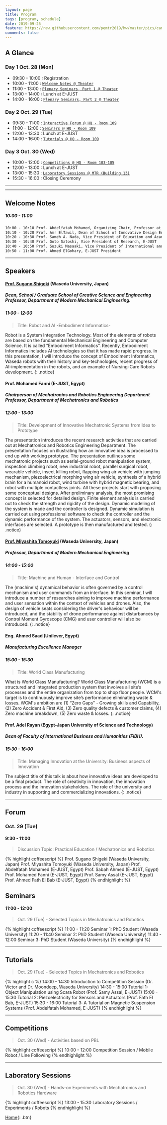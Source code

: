 ```yaml
---
layout: page
title: Program
tags: [program, schedule]
date: 2019-09-25
feature: https://raw.githubusercontent.com/pemtr2019/hw/master/pics/campushq2.jpg
comments: false
---
```


## A Glance

### Day 1 Oct. 28 (Mon)

* 09:30 - 10:00 : Registration
* 10:00 - 11:00 : [`Welcome Notes @ Theater`](#welcome-notes)
* 11:00 - 13:00 : [`Plenary Seminars, Part 1 @ Theater`](#speakers)
* 13:00 - 14:00 : Lunch at E-JUST
* 14:00 - 16:00 : [`Plenary Seminars, Part 2 @ Theater`](#prof-miyashita-tomoyuki-waseda-university-japan)

### Day 2 Oct. 29 (Tue)

* 09:30 - 11:00 : [`Interactive Forum @ HQ - Room 109`](#forum)
* 11:00 - 12:00 : [`Seminars @ HQ - Room 109`](#seminars)
* 12:00 - 13:30 : Lunch at E-JUST
* 14:00 - 16:00 : [`Tutorials @ HQ - Room 109`](#tutorials)

### Day 3 Oct. 30 (Wed)

* 10:00 - 12:00 : [`Competitions @ HQ - Room 103-105`](#competitions)
* 12:00 - 13:00 : Lunch at E-JUST
* 13:00 - 15:30 : [`Laboratory Sessions @ MTR (Building 13)`](#laboratory-sessions)
* 15:30 - 16:00 : Closing Ceremony

---
---

## Welcome Notes
##### 10:00 - 11:00

~~~ html
10:00 - 10:10 Prof. Abdelfatah Mohamed, Organizing Chair, Professor at The Department of Mechatronics and Robotics, E-JUST
10:10 - 10:20 Prof. Amr ElTawil, Dean of School of Innovative Design Engineering, E-JUST
10:20 - 10:30 Prof. Sameh A. Nada, Vice President of Education and Academic Affairs, E-JUST
10:30 - 10:40 Prof. Goto Satoshi, Vice President of Research, E-JUST
10:40 - 10:50 Prof. Suzuki Masaaki, Vice President of International and Regional Affairs, E-JUST
10:50 - 11:00 Prof. Ahmed ElGohary, E-JUST President
~~~

---

## Speakers

#### [Prof. Sugano Shigeki](http://www.sugano.mech.waseda.ac.jp/) (Waseda University, Japan)
##### Dean, School / Graduate School of Creative Science and Engineering <br>  Professor, Department of Modern Mechanical Engineering.
##### 11:00 - 12:00
> Title: Robot and AI  -Embodiment Informatics-

Robot is a System Integration Technology. Most of the elements of robots are based on the fundamental Mechanical Engineering and Computer Science. It is called “Embodiment Informatics”. Recently, Embodiment Informatics includes AI technologies so that it has made rapid progress. In this presentation, I will introduce the concept of Embodiment Informatics, Waseda robots with their history and key-technologies, recent progress of AI-implementation in the robots, and an example of Nursing-Care Robots development.
{: .notice}
 

#### Prof. Mohamed Fanni (E-JUST, Egypt)
##### Chairperson of Mechatronics and Robotics Engineering Department <br> Professor, Department of Mechatronics and Robotics
##### 12:00 - 13:00
> Title: Development of Innovative Mechatronic Systems from Idea to Prototype

The presentation introduces the recent research activities that are carried out at Mechatronics and Robotics Engineering Department. The presentation focuses on illustrating how an innovative idea is processed to end up with working prototype. The presentation outlines some mechatronic projects such as aerial-ground robot manipulation system, inspection climbing robot, new industrial robot, parallel surgical robot, wearable vehicle, insect killing robot, flapping wing air vehicle with jumping mechanism, piezoelectrical morphing wing air vehicle, synthesis of a hybrid brain for a humanoid robot, wind turbine with hybrid  magnetic bearing, and robot with multiple contactless joints. All these projects start with proposing some conceptual designs. After preliminary analysis, the most promising concept is selected for detailed design. Finite element analysis is carried out to check the strength and rigidity of the design. Dynamic modeling of the system is made and the controller is designed. Dynamic simulation is carried out using professional software to check the controller and the dynamic performance of the system. The actuators, sensors, and electronic interfaces are selected. A prototype is then manufactured and tested.
{: .notice}


#### [Prof. Miyashita Tomoyuki](http://www.miyashita.mmech.waseda.ac.jp/) (Waseda University, Japan)
##### Professor, Department of Modern Mechanical Engineering
##### 14:00 - 15:00

> Title: Machine and Human - Interface and Control

The (machine's) dynamical behavior is often governed by a control mechanism and user commands from an interface. In this seminar, I will introduce a number of researches aiming to improve machine performance and user sensation within the context of vehicles and drones. Also, the design of vehicle seats considering the driver's behaviour will be introduced, and the stability of drone performance against disturbances by Control Moment Gyroscope (CMG) and user controller will also be introduced.
{: .notice}


#### Eng. Ahmed Saad (Unilever, Egypt)
##### Manufacturing Excellence Manager
##### 15:00 - 15:30
> Title: World Class Manufacturing

What is World Class Manufacturing? 
World Class Manufacturing (WCM) is a structured and integrated production system that involves all site’s processes and the entire organization from top to shop floor people. WCM's target is to continuously improve site’s performance eliminating waste & losses. WCM's ambition are (1) “Zero Gaps” - Growing skills and Capability, (2) Zero Accident & First Aid, (3) Zero quality defects & customer claims, (4) Zero machine breakdown, (5) Zero waste & losses.
{: .notice}

#### Prof. Adel Rayan (Egypt-Japan University of Science and Technology)
##### Dean of Faculty of International Business and Humanities (FIBH).
##### 15:30 - 16:00
> Title: Managing Innovation at the University: Business aspects of Innovation

The subject title of this talk is about how innovative ideas are developed to be a final product. The role of creativity in innovation, the innovation process and the innovation stakeholders. The role of the university and industry in supporting and commercializing innovations.
{: .notice}

---


## Forum
### Oct. 29 (Tue)
#### 9:30 - 11:00
> Discussion Topic: Practical Education / Mechatronics and Robotics

{% highlight coffeescript %}
Prof. Sugano Shigeki (Waseda University, Japan)
Prof. Miyashita Tomoyuki (Waseda University, Japan)
Prof. Abdelfatah Mohamed (E-JUST, Egypt)
Prof. Sabah Ahmed (E-JUST, Egypt)
Prof. Mohamed Fanni (E-JUST, Egypt)
Prof. Samy Assal (E-JUST, Egypt)
Prof. Ahmed Fath El Bab (E-JUST, Egypt)
{% endhighlight %}

## Seminars
#### 11:00 - 12:00

> Oct. 29 (Tue) - Selected Topics in Mechatronics and Robotics

{% highlight coffeescript %}
11:00 - 11:20 Seminar 1: PhD Student (Waseda University)
11:20 - 11:40 Seminar 2: PhD Student (Waseda University)
11:40 - 12:00 Seminar 3: PhD Student (Waseda University)
{% endhighlight %}

---

## Tutorials

> Oct. 29 (Tue) -  Selected Topics in Mechatronics and Robotics

{% highlight c %}
14:00 - 14:30 Introduction to Competition Session (Dr. Victor and Dr. Moondeep, Waseda University)
14:30 - 15:00 Tutorial 1: Object Manipulation using Scara Robot (Prof. Samy Assal, E-JUST)
15:00 - 15:30 Tutorial 2: Piezoelectricity for Sensors and Actuators (Prof. Fath El Bab, E-JUST)
15:30 - 16:00 Tutorial 3: A Tutorial on Magnetic Suspension Systems (Prof. Abdelfatah Mohamed, E-JUST)
{% endhighlight %}

---

## Competitions
> Oct. 30 (Wed) - Activities based on PBL 

{% highlight coffeescript %}
10:00 - 12:00 Competition Session / Mobile Robot / Line Following
{% endhighlight %}

---

## Laboratory Sessions
> Oct. 30 (Wed) - Hands-on Experiments with Mechatronics and Robotics Hardware

{% highlight coffeescript %}
13:00 - 15:30 Laboratory Sessions / Experiments / Robots 
{% endhighlight %}


[Home](https://pemtr2019.github.io){: .btn}

